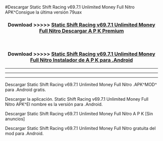 #Descargar Static Shift Racing v69.7.1 Unlimited Money Full Nitro  APK^Consigue la última versión 79uax



<div align="center">
<h3>Download >>>>> <a href="https://es-sites.web.app/?es= Static Shift Racing v69.7.1 Unlimited Money Full Nitro ">Static Shift Racing v69.7.1 Unlimited Money Full Nitro  Descargar A P K Premium</a></h3><br>

<h3>Download >>>>> <a href="https://es-sites.web.app/?es= Static Shift Racing v69.7.1 Unlimited Money Full Nitro ">Static Shift Racing v69.7.1 Unlimited Money Full Nitro  Instalador de A P K para .Android</a></h3>
</div>


----------------------------------------------------------

----------------------------------------------------------

----------------------------------------------------------

Descargar Static Shift Racing v69.7.1 Unlimited Money Full Nitro  .APK^MOD^ para .Android gratis.

Descargar la aplicación. Static Shift Racing v69.7.1 Unlimited Money Full Nitro  APK^El nombre es la versión para .Android.

Descargar Static Shift Racing v69.7.1 Unlimited Money Full Nitro  A P K [Sin anuncios]

Descargar Static Shift Racing v69.7.1 Unlimited Money Full Nitro  gratuita del mod para .Android.